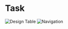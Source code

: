 # Task
![Design Table](https://user-images.githubusercontent.com/105600674/189537904-9734696f-8f0e-4cf8-9c7a-0d5c3f8edb98.png)
![Navigation](https://user-images.githubusercontent.com/105600674/189538037-606b717c-d1b9-4995-a993-d00f02392c78.png)

